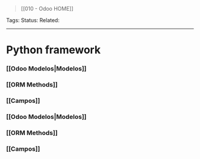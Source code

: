 > [[010 - Odoo HOME]]

Tags: 
Status: 
Related: 

___

# Python framework

### [[Odoo Modelos|Modelos]]
### [[ORM Methods]]
### [[Campos]]
### [[Odoo Modelos|Modelos]]
### [[ORM Methods]]
### [[Campos]]
